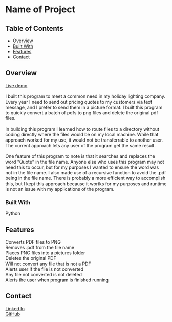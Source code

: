 # Name of Project

## Table of Contents

- [Overview](#overview)
- [Built With](#built-with)
- [Features](#features)
- [Contact](#contact)

## Overview

[Live demo](https://drive.google.com/file/d/1NmlKyNQ98h6AUvWT_ECFJAWmFyeMW48v/view?usp=share_link) <br>
 <br>
   I built this program to meet a common need in my holiday lighting company.  Every year I need to send out pricing quotes to my customers via text message, and I prefer to send them in a picture format.  I built this program to quickly convert a batch of pdfs to png files and delete the original pdf files.<br>
   <br>
   In building this program I learned how to route files to a directory without coding directly where the files would be on my local machine. While that approach worked for my use, it would not be transferrable to another user.  The current approach lets any user of the program get the same result.    <br>
   <br>
   One feature of this program to note is that it searches and replaces the word "Quote" in the file name.  Anyone else who uses this program may not need this to occur, but for my purposes I wanted to ensure the word was not in the file name. I also made use of a recursive function to avoid the .pdf being in the file name.  There is probably a more efficient way to accomplish this, but I kept this approach because it wortks for my purposes and runtime is not an issue with my applications of the program.<br>


### Built With

Python

## Features

Converts PDF files to PNG <br>
Removes .pdf from the file name <br>
Places PNG files into a pictures folder <br>
Deletes the original PDF <br>
Will not convert any file that is not a PDF <br>
Alerts user if the file is not converted <br>
Any file not converted is not deleted <br>
Alerts the user when program is finished running <br>


## Contact

[Linked In](https://https://www.linkedin.com/in/joshpulattie817) <br>
[GitHub](https://github.com/jpulattie)

